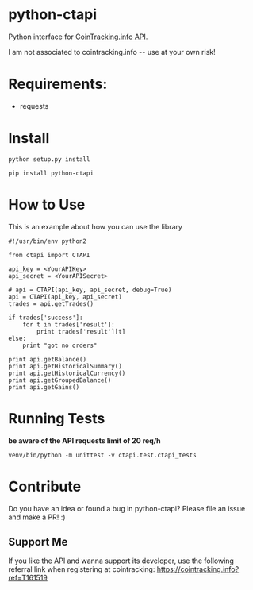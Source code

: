 # python-ctapi
Python interface for [CoinTracking.info API](https://cointracking.info/api/api.php).

I am not associated to cointracking.info -- use at your own risk!

# Requirements:
* requests

# Install
`python setup.py install`

`pip install python-ctapi`

# How to Use
This is an example about how you can use the library

```
#!/usr/bin/env python2

from ctapi import CTAPI

api_key = <YourAPIKey>
api_secret = <YourAPISecret>

# api = CTAPI(api_key, api_secret, debug=True)
api = CTAPI(api_key, api_secret)
trades = api.getTrades()

if trades['success']:
    for t in trades['result']:
        print trades['result'][t]
else:
    print "got no orders"

print api.getBalance()
print api.getHistoricalSummary()
print api.getHistoricalCurrency()
print api.getGroupedBalance()
print api.getGains()
```

# Running Tests
**be aware of the API requests limit of 20 req/h**

`venv/bin/python -m unittest -v ctapi.test.ctapi_tests`

# Contribute
Do you have an idea or found a bug in python-ctapi? Please file an issue and make a PR! :)

## Support Me
If you like the API and wanna support its developer, use the following referral link when registering at cointracking: https://cointracking.info?ref=T161519

